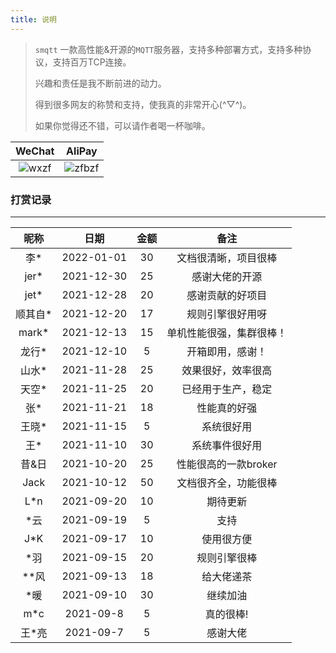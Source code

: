 ```yaml
---
title: 说明
---
```


> `smqtt` 一款高性能&开源的`MQTT`服务器，支持多种部署方式，支持多种协议，支持百万TCP连接。
>
> 兴趣和责任是我不断前进的动力。
>
> 得到很多网友的称赞和支持，使我真的非常开心(^▽^)。
>
> 如果你觉得还不错，可以请作者喝一杯咖啡。

|                            WeChat                            |                            AliPay                            |
| :----------------------------------------------------------: | :----------------------------------------------------------: |
| ![wxzf](https://gitee.com/eeasy/picbed/raw/master/img/202011/wxzf.png) | ![zfbzf](https://gitee.com/eeasy/picbed/raw/master/img/202011/zfbzf.png) |

### 打赏记录

------

|  昵称   |    日期    | 金额 |           备注           |
| :-----: | :--------: | :--: | :----------------------: |
|   李*   | 2022-01-01 |  30  |   文档很清晰，项目很棒   |
|  jer*   | 2021-12-30 |  25  |      感谢大佬的开源      |
|  jet*   | 2021-12-28 |  20  |     感谢贡献的好项目     |
| 顺其自* | 2021-12-20 |  17  |     规则引擎很好用呀     |
|  mark*  | 2021-12-13 |  15  | 单机性能很强，集群很棒！ |
|  龙行*  | 2021-12-10 |  5   |     开箱即用，感谢！     |
|  山水*  | 2021-11-28 |  25  |    效果很好，效率很高    |
|  天空*  | 2021-11-25 |  20  |    已经用于生产，稳定    |
|   张*   | 2021-11-21 |  18  |       性能真的好强       |
|  王晓*  | 2021-11-15 |  5   |        系统很好用        |
|   王*   | 2021-11-10 |  30  |      系统事件很好用      |
|  昔&日  | 2021-10-20 |  25  |   性能很高的一款broker   |
|  Jack   | 2021-10-12 |  50  |   文档很齐全，功能很棒   |
|   L*n   | 2021-09-20 |  10  |         期待更新         |
|   *云   | 2021-09-19 |  5   |           支持           |
|   J*K   | 2021-09-17 |  10  |        使用很方便        |
|   *羽   | 2021-09-15 |  20  |       规则引擎很棒       |
|  **风   | 2021-09-13 |  18  |        给大佬递茶        |
|   *暖   | 2021-09-10 |  30  |         继续加油         |
|   m*c   | 2021-09-8  |  5   |        真的很棒!         |
|  王*亮  | 2021-09-7  |  5   |         感谢大佬         |